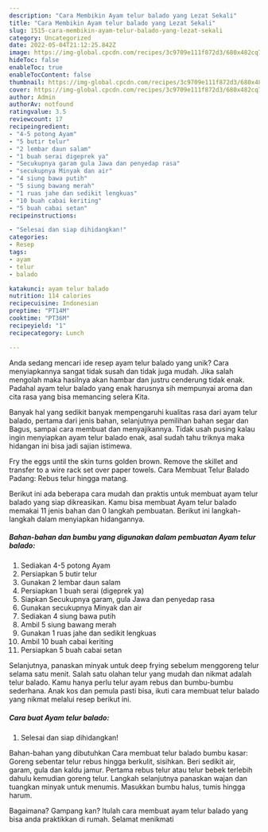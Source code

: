 ```yaml
---
description: "Cara Membikin Ayam telur balado yang Lezat Sekali"
title: "Cara Membikin Ayam telur balado yang Lezat Sekali"
slug: 1515-cara-membikin-ayam-telur-balado-yang-lezat-sekali
category: Uncategorized
date: 2022-05-04T21:12:25.842Z
image: https://img-global.cpcdn.com/recipes/3c9709e111f872d3/680x482cq70/ayam-telur-balado-foto-resep-utama.jpg
hideToc: false
enableToc: true
enableTocContent: false
thumbnail: https://img-global.cpcdn.com/recipes/3c9709e111f872d3/680x482cq70/ayam-telur-balado-foto-resep-utama.jpg
cover: https://img-global.cpcdn.com/recipes/3c9709e111f872d3/680x482cq70/ayam-telur-balado-foto-resep-utama.jpg
author: Admin
authorAv: notfound
ratingvalue: 3.5
reviewcount: 17
recipeingredient:
- "4-5 potong Ayam"
- "5 butir telur"
- "2 lembar daun salam"
- "1 buah serai digeprek ya"
- "Secukupnya garam gula Jawa dan penyedap rasa"
- "secukupnya Minyak dan air"
- "4 siung bawa putih"
- "5 siung bawang merah"
- "1 ruas jahe dan sedikit lengkuas"
- "10 buah cabai keriting"
- "5 buah cabai setan"
recipeinstructions:

- "Selesai dan siap dihidangkan!"
categories:
- Resep
tags:
- ayam
- telur
- balado

katakunci: ayam telur balado 
nutrition: 114 calories
recipecuisine: Indonesian
preptime: "PT14M"
cooktime: "PT36M"
recipeyield: "1"
recipecategory: Lunch

---
```





Anda sedang mencari ide resep ayam telur balado yang unik? Cara menyiapkannya sangat tidak susah dan tidak juga mudah. Jika salah mengolah maka hasilnya akan hambar dan justru cenderung tidak enak. Padahal ayam telur balado yang enak harusnya sih mempunyai aroma dan cita rasa yang bisa memancing selera Kita.





Banyak hal yang sedikit banyak mempengaruhi kualitas rasa dari ayam telur balado, pertama dari jenis bahan, selanjutnya pemilihan bahan segar dan Bagus, sampai cara membuat dan menyajikannya. Tidak usah pusing kalau ingin menyiapkan ayam telur balado enak,      asal sudah tahu triknya maka hidangan ini bisa jadi sajian istimewa.














Fry the eggs until the skin turns golden brown. Remove the skillet and transfer to a wire rack set over paper towels. Cara Membuat Telur Balado Padang: Rebus telur hingga matang.






Berikut ini ada beberapa cara mudah dan praktis untuk membuat ayam telur balado yang siap dikreasikan. Kamu bisa membuat Ayam telur balado memakai 11 jenis bahan dan 0 langkah pembuatan. Berikut ini langkah-langkah dalam menyiapkan hidangannya.

<!--inarticleads1-->

##### Bahan-bahan dan bumbu yang digunakan dalam pembuatan Ayam telur balado:

1. Sediakan 4-5 potong Ayam
1. Persiapkan 5 butir telur
1. Gunakan 2 lembar daun salam
1. Persiapkan 1 buah serai (digeprek ya)
1. Siapkan Secukupnya garam, gula Jawa dan penyedap rasa
1. Gunakan secukupnya Minyak dan air
1. Sediakan 4 siung bawa putih
1. Ambil 5 siung bawang merah
1. Gunakan 1 ruas jahe dan sedikit lengkuas
1. Ambil 10 buah cabai keriting
1. Persiapkan 5 buah cabai setan


Selanjutnya, panaskan minyak untuk deep frying sebelum menggoreng telur selama satu menit. Salah satu olahan telur yang mudah dan nikmat adalah telur balado. Kamu hanya perlu telur ayam rebus dan bumbu-bumbu sederhana. Anak kos dan pemula pasti bisa, ikuti cara membuat telur balado yang nikmat melalui resep berikut ini. 

<!--inarticleads2-->

##### Cara buat Ayam telur balado:


1. Selesai dan siap dihidangkan!

Bahan-bahan yang dibutuhkan Cara membuat telur balado bumbu kasar: Goreng sebentar telur rebus hingga berkulit, sisihkan. Beri sedikit air, garam, gula dan kaldu jamur. Pertama rebus telur atau telur bebek terlebih dahulu kemudian goreng telur. Langkah selanjutnya panaskan wajan dan tuangkan minyak untuk menumis. Masukkan bumbu halus, tumis hingga harum. 

Bagaimana? Gampang kan? Itulah cara membuat ayam telur balado yang bisa anda praktikkan di rumah. Selamat menikmati
